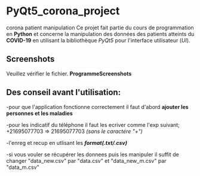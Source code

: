 # PyQt5_corona_project
corona patient manipulation 
Ce projet fait partie du cours de programmation en **Python** et concerne la manipulation des données des patients atteints du **COVID-19** en utilisant la bibliothèque _PyQt5_ pour l'interface utilisateur (_UI_).


## Screenshots 


Veuillez vérifier le fichier.  **ProgrammeScreenshots**



## Des conseil avant l'utilisation:
-pour que l'application fonctionne correctement il faut d'abord **ajouter les personnes 
et les maladies**

-pour les indicatif du téléphone il faut les ecriver comme l'exp suivant;
+21695077703  => 21695077703 _(sans le caractére "+")_

-l'enreg et recup en utlisant les ***format(.txt/.csv)***

-si vous vouler se récupérer les donnees puis les manipuler il suffit de changer 
"data_new.csv" par "data.csv" et "data_new_m.csv" par "data_m.csv"
